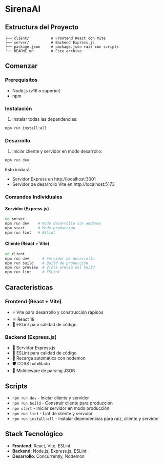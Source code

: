 # SirenaAI

## Estructura del Proyecto

```
├── client/          # Frontend React con Vite
├── server/          # Backend Express.js
├── package.json     # package.json raíz con scripts
└── README.md        # Este archivo
```

## Comenzar

### Prerequisitos
- Node.js (v16 o superior)
- npm

### Instalación

1. Instalar todas las dependencias:
```bash
npm run install:all
```

### Desarrollo

1. Iniciar cliente y servidor en modo desarrollo:
```bash
npm run dev
```

Esto iniciará:
- Servidor Express en http://localhost:3001
- Servidor de desarrollo Vite en http://localhost:5173

### Comandos Individuales

#### Servidor (Express.js)
```bash
cd server
npm run dev    # Modo desarrollo con nodemon
npm start      # Modo producción
npm run lint   # ESLint
```

#### Cliente (React + Vite)
```bash
cd client
npm run dev      # Servidor de desarrollo
npm run build    # Build de producción
npm run preview  # Vista previa del build
npm run lint     # ESLint
```

## Características

### Frontend (React + Vite)
- ⚡️ Vite para desarrollo y construcción rápidos
- ⚛️ React 18
- 🔧 ESLint para calidad de código

### Backend (Express.js)
- 🚀 Servidor Express.js
- 🔧 ESLint para calidad de código
- 🔄 Recarga automática con nodemon
- 🛡️ CORS habilitado
- 📝 Middleware de parsing JSON

## Scripts

- `npm run dev` - Iniciar cliente y servidor
- `npm run build` - Construir cliente para producción
- `npm start` - Iniciar servidor en modo producción
- `npm run lint` - Lint de cliente y servidor
- `npm run install:all` - Instalar dependencias para raíz, cliente y servidor

## Stack Tecnológico

- **Frontend**: React, Vite, ESLint
- **Backend**: Node.js, Express.js, ESLint
- **Desarrollo**: Concurrently, Nodemon
